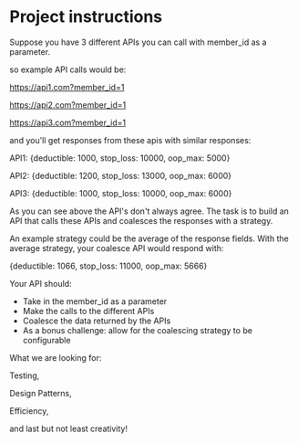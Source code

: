 # Project instructions
Suppose you have 3 different APIs you can call with member_id as a parameter.

 

so example API calls would be:

 

https://api1.com?member_id=1

https://api2.com?member_id=1

https://api3.com?member_id=1

 

and you'll get responses from these apis with similar responses:

 

API1: {deductible: 1000, stop_loss: 10000, oop_max: 5000}

API2: {deductible: 1200, stop_loss: 13000, oop_max: 6000}

API3: {deductible: 1000, stop_loss: 10000, oop_max: 6000}

 

As you can see above the API's don't always agree. The task is to build an API that calls these APIs and coalesces the responses with a strategy. 



An example strategy could be the average of the response fields. With the average strategy, your coalesce API would respond with:

{deductible: 1066, stop_loss: 11000, oop_max: 5666}

 

Your API should:

 - Take in the member_id as a parameter
 - Make the calls to the different APIs
 - Coalesce the data returned by the APIs
 - As a bonus challenge: allow for the coalescing strategy to be configurable
 

What we are looking for:

Testing,

Design Patterns,

Efficiency,

and last but not least creativity!
